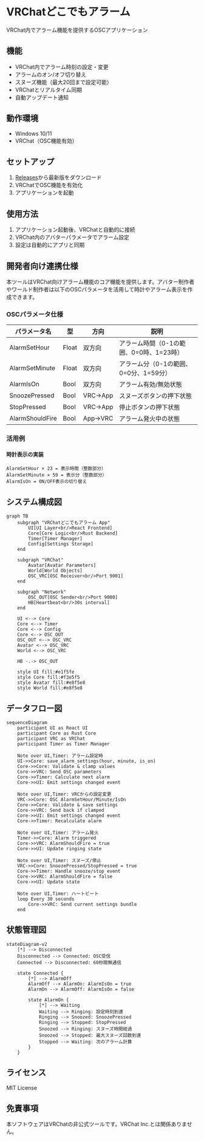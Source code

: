 # VRChatどこでもアラーム

VRChat内でアラーム機能を提供するOSCアプリケーション

## 機能

- VRChat内でアラーム時刻の設定・変更
- アラームのオン/オフ切り替え
- スヌーズ機能（最大20回まで設定可能）
- VRChatとリアルタイム同期
- 自動アップデート通知

## 動作環境

- Windows 10/11
- VRChat（OSC機能有効）

## セットアップ

1. [Releases](https://github.com/S-Akagi/VRC-OSC-Alarm/releases)から最新版をダウンロード
2. VRChatでOSC機能を有効化
3. アプリケーションを起動

## 使用方法

1. アプリケーション起動後、VRChatと自動的に接続
2. VRChat内のアバターパラメータでアラーム設定
3. 設定は自動的にアプリと同期

## 開発者向け連携仕様

本ツールはVRChat向けアラーム機能のコア機能を提供します。アバター制作者やワールド制作者は以下のOSCパラメータを活用して時計やアラーム表示を作成できます。

### OSCパラメータ仕様

| パラメータ名 | 型 | 方向 | 説明 |
|------------|----|----|-----|
| AlarmSetHour | Float | 双方向 | アラーム時間（0-1の範囲、0=0時、1=23時） |
| AlarmSetMinute | Float | 双方向 | アラーム分（0-1の範囲、0=0分、1=59分） |
| AlarmIsOn | Bool | 双方向 | アラーム有効/無効状態 |
| SnoozePressed | Bool | VRC→App | スヌーズボタンの押下状態 |
| StopPressed | Bool | VRC→App | 停止ボタンの押下状態 |
| AlarmShouldFire | Bool | App→VRC | アラーム発火中の状態 |

### 活用例

#### 時計表示の実装
```
AlarmSetHour × 23 = 表示時間（整数部分）
AlarmSetMinute × 59 = 表示分（整数部分）
AlarmIsOn = ON/OFF表示の切り替え
```

## システム構成図

```mermaid
graph TB
    subgraph "VRChatどこでもアラーム App"
        UI[UI Layer<br/>React Frontend]
        Core[Core Logic<br/>Rust Backend]
        Timer[Timer Manager]
        Config[Settings Storage]
    end
    
    subgraph "VRChat"
        Avatar[Avatar Parameters]
        World[World Objects]
        OSC_VRC[OSC Receiver<br/>Port 9001]
    end
    
    subgraph "Network"
        OSC_OUT[OSC Sender<br/>Port 9000]
        HB[Heartbeat<br/>30s interval]
    end
    
    UI <--> Core
    Core <--> Timer
    Core <--> Config
    Core <--> OSC_OUT
    OSC_OUT <--> OSC_VRC
    Avatar <--> OSC_VRC
    World <--> OSC_VRC
    
    HB -.-> OSC_OUT
    
    style UI fill:#e1f5fe
    style Core fill:#f3e5f5
    style Avatar fill:#e8f5e8
    style World fill:#e8f5e8
```

## データフロー図

```mermaid
sequenceDiagram
    participant UI as React UI
    participant Core as Rust Core
    participant VRC as VRChat
    participant Timer as Timer Manager
    
    Note over UI,Timer: アラーム設定時
    UI->>Core: save_alarm_settings(hour, minute, is_on)
    Core->>Core: Validate & clamp values
    Core->>VRC: Send OSC parameters
    Core->>Timer: Calculate next alarm
    Core->>UI: Emit settings changed event
    
    Note over UI,Timer: VRCからの設定変更
    VRC->>Core: OSC AlarmSetHour/Minute/IsOn
    Core->>Core: Validate & save settings
    Core->>VRC: Send back if clamped
    Core->>UI: Emit settings changed event
    Core->>Timer: Recalculate alarm
    
    Note over UI,Timer: アラーム発火
    Timer->>Core: Alarm triggered
    Core->>VRC: AlarmShouldFire = true
    Core->>UI: Update ringing state
    
    Note over UI,Timer: スヌーズ/停止
    VRC->>Core: SnoozePressed/StopPressed = true
    Core->>Timer: Handle snooze/stop event
    Core->>VRC: AlarmShouldFire = false
    Core->>UI: Update state
    
    Note over UI,Timer: ハートビート
    loop Every 30 seconds
        Core->>VRC: Send current settings bundle
    end
```

## 状態管理図

```mermaid
stateDiagram-v2
    [*] --> Disconnected
    Disconnected --> Connected: OSC受信
    Connected --> Disconnected: 60秒間無通信
    
    state Connected {
        [*] --> AlarmOff
        AlarmOff --> AlarmOn: AlarmIsOn = true
        AlarmOn --> AlarmOff: AlarmIsOn = false
        
        state AlarmOn {
            [*] --> Waiting
            Waiting --> Ringing: 設定時刻到達
            Ringing --> Snoozed: SnoozePressed
            Ringing --> Stopped: StopPressed
            Snoozed --> Ringing: スヌーズ時間経過
            Snoozed --> Stopped: 最大スヌーズ回数到達
            Stopped --> Waiting: 次のアラーム計算
        }
    }
```

## ライセンス

MIT License

## 免責事項

本ソフトウェアはVRChatの非公式ツールです。VRChat Inc.とは関係ありません。
